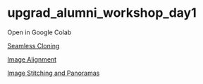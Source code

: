 # upgrad_alumni_workshop_day1

Open in Google Colab

[Seamless Cloning](https://colab.research.google.com/github/bigvisionai/upgrad_alumni_workshop_day1/blob/main/seamless_cloning/SeamlessCloning.ipynb)

[Image Alignment](https://colab.research.google.com/github/bigvisionai/upgrad_alumni_workshop_day1/blob/main/image_alignment/ImageAlignment.ipynb)

[Image Stitching and Panoramas](https://colab.research.google.com/github/bigvisionai/upgrad_alumni_workshop_day1/blob/main/panorama/Panorama.ipynb)
